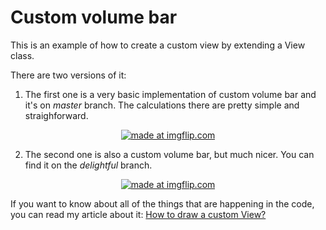 # Custom volume bar
This is an example of how to create a custom view by extending a View class. 

There are two versions of it:
1. The first one is a very basic implementation of custom volume bar and it's on _master_ branch. The calculations there are pretty simple and straighforward.

<div align="center"><a href="https://imgflip.com/gif/21wzic"><img src="https://i.imgflip.com/21wzic.gif" title="made at imgflip.com"/></a></div>

2. The second one is also a custom volume bar, but much nicer. You can find it on the _delightful_ branch.

<div align="center"><a href="https://imgflip.com/gif/21wztb"><img src="https://i.imgflip.com/21wztb.gif" title="made at imgflip.com"/></a></div>


If you want to know about all of the things that are happening in the code, you can read my article about it: [How to draw a custom View?](https://proandroiddev.com/how-to-draw-a-custom-view-9da8016fe94)

